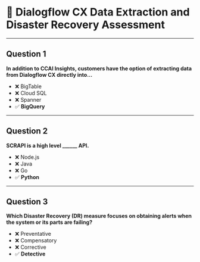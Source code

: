 # 🌟 Dialogflow CX Data Extraction and Disaster Recovery Assessment  

---

## Question 1  
**In addition to CCAI Insights, customers have the option of extracting data from Dialogflow CX directly into…**  
- ❌ BigTable  
- ❌ Cloud SQL  
- ❌ Spanner  
- ✅ **BigQuery**

---

## Question 2  
**SCRAPI is a high level ______ API.**  
- ❌ Node.js  
- ❌ Java  
- ❌ Go  
- ✅ **Python**

---

## Question 3  
**Which Disaster Recovery (DR) measure focuses on obtaining alerts when the system or its parts are failing?**  
- ❌ Preventative  
- ❌ Compensatory  
- ❌ Corrective  
- ✅ **Detective**
